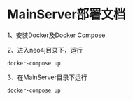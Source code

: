 # MainServer部署文档

1、安装Docker及Docker Compose

2、进入neo4j目录下，运行

```
docker-compose up
```

3、在MainServer目录下运行

```
docker-compose up
```

